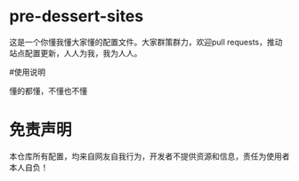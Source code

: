 # pre-dessert-sites
这是一个你懂我懂大家懂的配置文件。大家群策群力，欢迎pull requests，推动站点配置更新，人人为我，我为人人。


#使用说明

懂的都懂，不懂也不懂

# 免责声明

本仓库所有配置，均来自网友自我行为，开发者不提供资源和信息，责任为使用者本人自负！